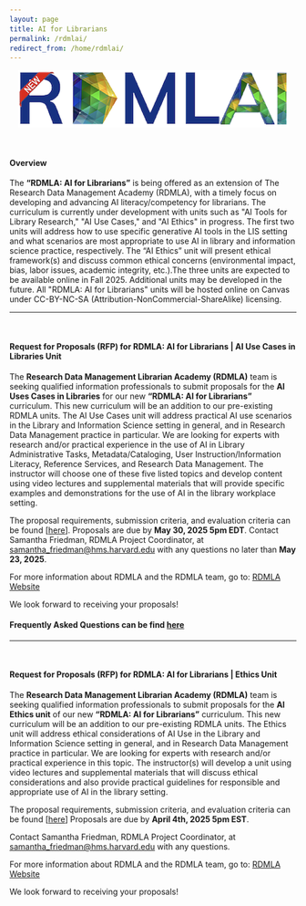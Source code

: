 ```yaml
---
layout: page
title: AI for Librarians
permalink: /rdmlai/
redirect_from: /home/rdmlai/
---
```



<p align="center"><img src="/images/icons_logos/rdmla_logo/rdmlainewadded.png" alt="RDMLAI Logo"></p> <br>

<h4><b>Overview</b></h4>

The **“RDMLA: AI for Librarians”** is being offered as an extension of The Research Data Management Academy (RDMLA), with a timely focus on developing and advancing AI literacy/competency for librarians. The curriculum is currently under development with units such as "AI Tools for Library Research," "AI Use Cases," and "AI Ethics" in progress. The first two units will address how to use specific generative AI tools in the LIS setting and what scenarios are most appropriate to use AI in library and information science practice, respectively. The “AI Ethics” unit will present ethical framework(s) and discuss common ethical concerns (environmental impact, bias, labor issues, academic integrity, etc.).The three units are expected to be available online in Fall 2025. Additional units may be developed in the future. All "RDMLA: AI for Librarians" units will be hosted online on Canvas under CC-BY-NC-SA (Attribution-NonCommercial-ShareAlike) licensing.
<br>
<hr>
<br> 
<h4><b>Request for Proposals (RFP) for RDMLA: AI for Librarians | AI Use Cases in Libraries Unit</b></h4>

The **Research Data Management Librarian Academy (RDMLA)** team is seeking qualified information professionals to submit proposals for the **AI Uses Cases in Libraries** for our new **“RDMLA: AI for Librarians”** curriculum. This new curriculum will be an addition to our pre-existing RDMLA units. The AI Use Cases unit will address practical AI use scenarios in the Library and Information Science setting in general, and in Research Data Management practice in particular. We are looking for experts with research and/or practical experience in the use of AI in Library Administrative Tasks, Metadata/Cataloging, User Instruction/Information Literacy, Reference Services, and Research Data Management. The instructor will choose one of these five listed topics and develop content using video lectures and supplemental materials that will provide specific examples and demonstrations for the use of AI in the library workplace setting.

The proposal requirements, submission criteria, and evaluation criteria can be found [[here](survey-documents/RFP_AIUseCases.pdf)]. Proposals are due by **May 30, 2025 5pm EDT**. Contact Samantha Friedman, RDMLA Project Coordinator, at samantha_friedman@hms.harvard.edu with any questions no later than **May 23, 2025**.

For more information about RDMLA and the RDMLA team, go to: [RDMLA Website](https://rdmla.github.io)
  
We look forward to receiving your proposals!
<h4><b>Frequently Asked Questions can be find <a href="https://drive.google.com/file/d/1PGMklCktH26AA3baiIUfhQsJ6qjs4saj/view?usp=sharing" target="_blank">here</a></b></h4> 

<hr>
<br> 
<h4><b>Request for Proposals (RFP) for RDMLA: AI for Librarians | Ethics Unit</b></h4>

The **Research Data Management Librarian Academy (RDMLA)** team is seeking qualified information professionals to submit proposals for the **AI Ethics unit** of our new **“RDMLA: AI for Librarians”** curriculum. This new curriculum will be an addition to our pre-existing RDMLA units. The Ethics unit will address ethical considerations of AI Use in the Library and Information Science setting in general, and in Research Data Management practice in particular. We are looking for experts with research and/or practical experience in this topic. The instructor(s) will develop a unit using video lectures and supplemental materials that will discuss ethical considerations and also provide practical guidelines for responsible and appropriate use of AI in the library setting.

The proposal requirements, submission criteria, and evaluation criteria can be found [[here](survey-documents/RFP_AIEthicsUnit.pdf)] Proposals are due by **April 4th, 2025 5pm EST**. 

Contact Samantha Friedman, RDMLA Project Coordinator, at samantha_friedman@hms.harvard.edu with any questions. 

For more information about RDMLA and the RDMLA team, go to: [RDMLA Website](https://rdmla.github.io)
  
We look forward to receiving your proposals!
